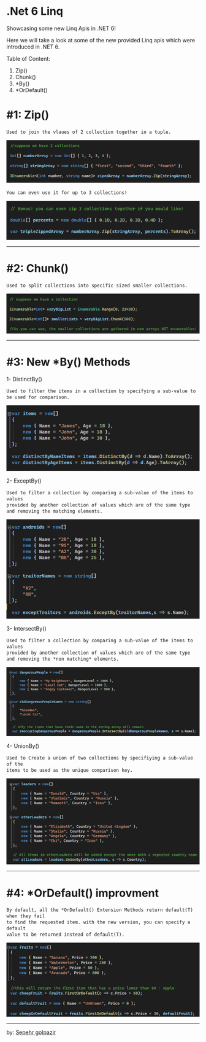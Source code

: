 # .Net 6 Linq
Showcasing some new Linq Apis in .NET 6!

Here we will take a look at some of the new provided Linq apis which were introduced in .NET 6.

Table of Content:
1) Zip()
2) Chunk()
3) \*By()
4) \*OrDefault()

# #1: Zip()

	Used to join the vlaues of 2 collection together in a tuple.

<img src="./content/1.png" />

	You can even use it for up to 3 collections!
	
<img src="./content/1-5.png" />

<hr />

# #2: Chunk()

	Used to split collections into specific sized smaller collections.
	
<img src="./content/2.png" />

<hr />

# #3: New *By() Methods

1- DistinctBy()

	Used to filter the items in a collection by specifying a sub-value to be used for comparison.
	
<img src="./content/3-1.png" />

2- ExceptBy()

	Used to filter a collection by comparing a sub-value of the items to values
	provided by another collection of values which are of the same type
	and removing the matching elements.
	
<img src="./content/3-2.png" />

3- IntersectBy()

	Used to filter a collection by comparing a sub-value of the items to values
	provided by another collection of values which are of the same type
	and removing the *non matching* elements.

<img src="./content/3-3.png" />

4- UnionBy()

	Used to Create a union of two collections by specifiying a sub-value of the 
	items to be used as the unique comparison key.
	
<img src="./content/3-4.png" />

<hr />

# #4: *OrDefault() improvment

	By default, all the *OrDefault() Extension Methods return default(T) when they fail
	to find the requested item. with the new version, you can specify a default
	value to be returned instead of default(T).
	
<img src="./content/4.png" />

<hr />

by:
[Sepehr golpazir](https://www.linkedin.com/in/sepehr-golpazir-161559197/)
